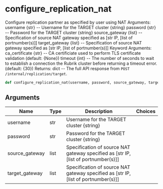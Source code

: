 # configure_replication_nat

Configure replication partner as specified by user using NAT Arguments: username {str} -- Username for the TARGET cluster {string} password {str} -- Password for the TARGET cluster {string} source_gateway {list} -- Specification of source NAT gateway specified as [str IP, [list of portnumber(s)]] target_gateway {list} -- Specification of source NAT gateway specified as [str IP, [list of portnumber(s)]] Keyword Arguments: ca_certificate {str} -- CA certificiate used to perform TLS certificate validation (default: {None}) timeout {int} -- The number of seconds to wait to establish a connection the Rubrik cluster before returning a timeout error. (default: {30}) Returns: dict -- The full API response from `POST /internal/replication/target`.
```py
def configure_replication_nat(username, password, source_gateway, target_gateway,
```

## Arguments
| Name        | Type | Description                                                                 | Choices |
|-------------|------|-----------------------------------------------------------------------------|---------|
| username  | str  | Username for the TARGET cluster {string} |         |
| password  | str  | Password for the TARGET cluster {string} |         |
| source_gateway  | list  | Specification of source NAT gateway specified as [str IP, [list of portnumber(s)]] |         |
| target_gateway  | list  | Specification of source NAT gateway specified as [str IP, [list of portnumber(s)]] |         |
